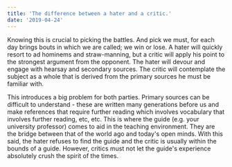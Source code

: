 ```yaml
---
title: 'The difference between a hater and a critic.'
date: '2019-04-24'
---
```


Knowing this is crucial to picking the battles. And pick we must, for each day brings bouts in which we are called; we win or lose. A hater will quickly resort to ad hominems and straw-manning, but a critic will apply his point to the strongest argument from the opponent. The hater will devour and engage with hearsay and secondary sources. The critic will contemplate the subject as a whole that is derived from the primary sources he must be familiar with.

This introduces a big problem for both parties. Primary sources can be difficult to understand - these are written many generations before us and make references that require further reading which involves vocabulary that involves further reading, etc, etc. This is where the guide (e.g. your university professor) comes to aid in the teaching environment. They are the bridge between that of the world ago and today's open minds. With this said, the hater refuses to find the guide and the critic is usually within the bounds of a guide. However, critics must not let the guide's experience absolutely crush the spirit of the times.